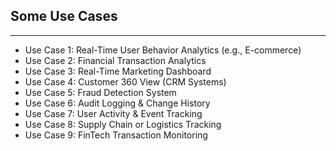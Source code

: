 ## Some Use Cases
---
- Use Case 1: Real-Time User Behavior Analytics (e.g., E-commerce)
- Use Case 2: Financial Transaction Analytics
- Use Case 3: Real-Time Marketing Dashboard
- Use Case 4: Customer 360 View (CRM Systems)
- Use Case 5: Fraud Detection System
- Use Case 6: Audit Logging & Change History
- Use Case 7: User Activity & Event Tracking
- Use Case 8: Supply Chain or Logistics Tracking
- Use Case 9: FinTech Transaction Monitoring

